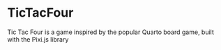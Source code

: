 # TicTacFour
Tic Tac Four is a game inspired by the popular Quarto board game, built with the Pixi.js library
